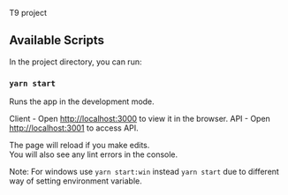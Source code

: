 T9 project

## Available Scripts

In the project directory, you can run:

### `yarn start`

Runs the app in the development mode.<br />

Client - Open [http://localhost:3000](http://localhost:3000) to view it in the browser.
API -  Open [http://localhost:3001](http://localhost:3001) to access API.

The page will reload if you make edits.<br />
You will also see any lint errors in the console.

Note: For windows use `yarn start:win` instead `yarn start` due to different way of setting environment variable. 


